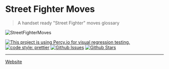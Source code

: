 # Street Fighter Moves

> A handset ready "Street Fighter" moves glossary

![StreetFighterMoves](https://github.com/ben-barbier/street-fighter-moves/blob/main/.github/preview.png?raw=true)

[![This project is using Percy.io for visual regression testing.](https://percy.io/static/images/percy-badge.svg)](https://percy.io/9e068207/street-fighter-moves)
[![code style: prettier](https://img.shields.io/badge/code_style-prettier-ff69b4.svg?style=flat-square)](https://github.com/prettier/prettier)
[![Github Issues](https://img.shields.io/github/issues/ben-barbier/street-fighter-moves)]()
[![Github Stars](https://img.shields.io/github/stars/ben-barbier/street-fighter-moves)]()

<hr />

[Website](https://street-fighter-moves.tech-homies.io/)
